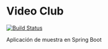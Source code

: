 # Video Club  
[![Build Status](https://travis-ci.org/movies-app/video-club.svg)](https://travis-ci.org/movies-app/video-club)

Aplicación de muestra en Spring Boot